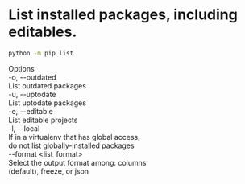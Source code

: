 # List installed packages, including editables.  

```sh
python -m pip list
```

Options  
-o, --outdated  
    List outdated packages  
-u, --uptodate  
    List uptodate packages  
-e, --editable  
    List editable projects  
-l, --local  
    If in a virtualenv that has global access,  
    do not list globally-installed packages  
--format <list_format>  
    Select the output format among: columns  
    (default), freeze, or json  
